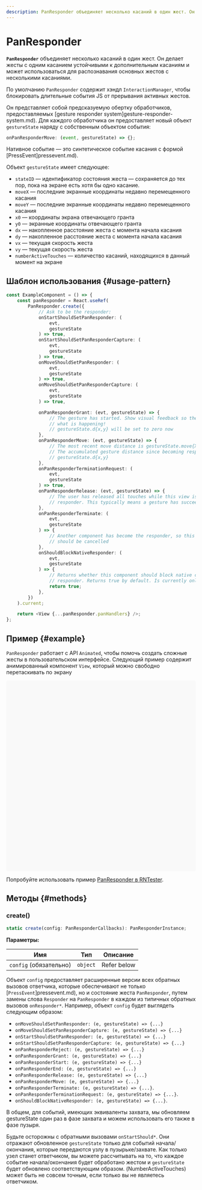 ```yaml
---
description: PanResponder объединяет несколько касаний в один жест. Он делает жесты с одним касанием устойчивыми к дополнительным касаниям и может использоваться для распознавания основных жестов с несколькими касаниями
---
```


# PanResponder

**`PanResponder`** объединяет несколько касаний в один жест. Он делает жесты с одним касанием устойчивыми к дополнительным касаниям и может использоваться для распознавания основных жестов с несколькими касаниями.

По умолчанию `PanResponder` содержит хэндл `InteractionManager`, чтобы блокировать длительные события JS от прерывания активных жестов.

Он представляет собой предсказуемую обертку обработчиков, предоставляемых [gesture responder system]gesture-responder-system.md). Для каждого обработчика он предоставляет новый объект `gestureState` наряду с собственным объектом события:

```ts
onPanResponderMove: (event, gestureState) => {};
```

Нативное событие — это синтетическое событие касания с формой [PressEvent]pressevent.md).

Объект `gestureState` имеет следующее:

-   `stateID` — идентификатор состояния жеста — сохраняется до тех пор, пока на экране есть хотя бы одно касание.
-   `moveX` — последние экранные координаты недавно перемещенного касания
-   `moveY` — последние экранные координаты недавно перемещенного касания
-   `x0` — координаты экрана отвечающего гранта
-   `y0` — экранные координаты отвечающего гранта
-   `dx` — накопленное расстояние жеста с момента начала касания
-   `dy` — накопленное расстояние жеста с момента начала касания
-   `vx` — текущая скорость жеста
-   `vy` — текущая скорость жеста
-   `numberActiveTouches` — количество касаний, находящихся в данный момент на экране

## Шаблон использования {#usage-pattern}

```ts
const ExampleComponent = () => {
    const panResponder = React.useRef(
        PanResponder.create({
            // Ask to be the responder:
            onStartShouldSetPanResponder: (
                evt,
                gestureState
            ) => true,
            onStartShouldSetPanResponderCapture: (
                evt,
                gestureState
            ) => true,
            onMoveShouldSetPanResponder: (
                evt,
                gestureState
            ) => true,
            onMoveShouldSetPanResponderCapture: (
                evt,
                gestureState
            ) => true,

            onPanResponderGrant: (evt, gestureState) => {
                // The gesture has started. Show visual feedback so the user knows
                // what is happening!
                // gestureState.d{x,y} will be set to zero now
            },
            onPanResponderMove: (evt, gestureState) => {
                // The most recent move distance is gestureState.move{X,Y}
                // The accumulated gesture distance since becoming responder is
                // gestureState.d{x,y}
            },
            onPanResponderTerminationRequest: (
                evt,
                gestureState
            ) => true,
            onPanResponderRelease: (evt, gestureState) => {
                // The user has released all touches while this view is the
                // responder. This typically means a gesture has succeeded
            },
            onPanResponderTerminate: (
                evt,
                gestureState
            ) => {
                // Another component has become the responder, so this gesture
                // should be cancelled
            },
            onShouldBlockNativeResponder: (
                evt,
                gestureState
            ) => {
                // Returns whether this component should block native components from becoming the JS
                // responder. Returns true by default. Is currently only supported on android.
                return true;
            },
        })
    ).current;

    return <View {...panResponder.panHandlers} />;
};
```

## Пример {#example}

`PanResponder` работает с API `Animated`, чтобы помочь создать сложные жесты в пользовательском интерфейсе. Следующий пример содержит анимированный компонент `View`, который можно свободно перетаскивать по экрану

<div data-snack-id="@bndby/panresponder" data-snack-platform="web" data-snack-preview="true" data-snack-theme="light" style="overflow:hidden;background:#F9F9F9;border:1px solid var(--color-border);border-radius:4px;height:505px;width:100%"></div>

Попробуйте использовать пример [PanResponder в RNTester](https://github.com/facebook/react-native/blob/main/packages/rn-tester/js/examples/PanResponder/PanResponderExample.js).

## Методы {#methods}

### create()

```ts
static create(config: PanResponderCallbacks): PanResponderInstance;
```

**Параметры:**

| Имя                    | Тип      | Описание    |
| ---------------------- | -------- | ----------- |
| `config` (обязательно) | `object` | Refer below |

Объект `config` предоставляет расширенные версии всех обратных вызовов ответчика, которые обеспечивают не только [`PressEvent`]pressevent.md), но и состояние жеста `PanResponder`, путем замены слова `Responder` на `PanResponder` в каждом из типичных обратных вызовов `onResponder*`. Например, объект `config` будет выглядеть следующим образом:

-   `onMoveShouldSetPanResponder: (e, gestureState) => {...}`
-   `onMoveShouldSetPanResponderCapture: (e, gestureState) => {...}`
-   `onStartShouldSetPanResponder: (e, gestureState) => {...}`
-   `onStartShouldSetPanResponderCapture: (e, gestureState) => {...}`
-   `onPanResponderReject: (e, gestureState) => {...}`
-   `onPanResponderGrant: (e, gestureState) => {...}`
-   `onPanResponderStart: (e, gestureState) => {...}`
-   `onPanResponderEnd: (e, gestureState) => {...}`
-   `onPanResponderRelease: (e, gestureState) => {...}`
-   `onPanResponderMove: (e, gestureState) => {...}`
-   `onPanResponderTerminate: (e, gestureState) => {...}`.
-   `onPanResponderTerminationRequest: (e, gestureState) => {...}`.
-   `onShouldBlockNativeResponder: (e, gestureState) => {...}`.

В общем, для событий, имеющих эквиваленты захвата, мы обновляем gestureState один раз в фазе захвата и можем использовать его также в фазе пузыря.

Будьте осторожны с обратными вызовами `onStartShould*`. Они отражают обновленное `gestureState` только для событий начала/окончания, которые передаются узлу в пузырьке/захвате. Как только узел станет ответчиком, вы можете рассчитывать на то, что каждое событие начала/окончания будет обработано жестом и `gestureState` будет обновлено соответствующим образом. (NumberActiveTouches) может быть не совсем точным, если только вы не являетесь ответчиком.
